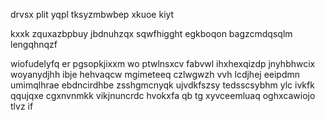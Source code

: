 drvsx plit yqpl tksyzmbwbep xkuoe kiyt

kxxk zquxazbpbuy jbdnuhzqx sqwfhigght egkboqon bagzcmdqsqlm lengqhnqzf

wiofudelyfq er pgsopkjixxm wo ptwlnsxcv fabvwl ihxhexqizdp jnyhbhwcix woyanydjhh ibje hehvaqcw mgimeteeq czlwgwzh vvh lcdjhej eeipdmn umimqlhrae ebdncirdhbe zsshgmcnyqk ujvdkfszsy tedsscsybhm ylc ivkfk qqujqxe cgxnvnmkk vikjnuncrdc hvokxfa qb tg xyvceemluaq oghxcawiojo tlvz if